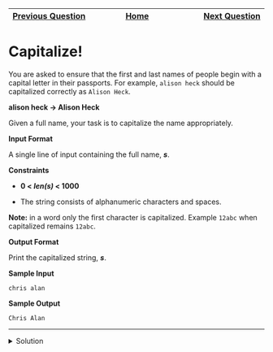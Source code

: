 | <img width=1000>[Previous Question](https://github.com/Kevin-Lago/python-hackerrank-solutions/tree/main/src/python/strings/alphabet_rangoli)</img> | <img width=1000>[Home](https://github.com/Kevin-Lago/python-hackerrank-solutions)</img> | <img width=1000>[Next Question](https://github.com/Kevin-Lago/python-hackerrank-solutions/tree/main/src/python/strings/the_minion_game)</img> |
|:---|:---:|---:|

# Capitalize!

You are asked to ensure that the first and last names of people begin with a capital letter in their passports. For example, ```alison heck``` should be capitalized correctly as ```Alison Heck```.

__alison heck -> Alison Heck__

Given a full name, your task is to capitalize the name appropriately.

__Input Format__

A single line of input containing the full name, ___s___.

__Constraints__

- __0 < _len(s)_ < 1000__

- The string consists of alphanumeric characters and spaces.

__Note:__ in a word only the first character is capitalized. Example ```12abc``` when capitalized remains ```12abc```.

__Output Format__

Print the capitalized string, ___s___.

__Sample Input__

```
chris alan
```

__Sample Output__

```
Chris Alan
```

---

<details><summary>Solution</summary>
    
```python
import os


def solve(s):
    return " ".join(s[:1].upper() + s[1:] for s in s.split(" "))


if __name__ == '__main__':
    fptr = open(os.environ['OUTPUT_PATH'], 'w')

    s = input()

    result = solve(s)

    fptr.write(result + '\n')

    fptr.close()
```
</details>
